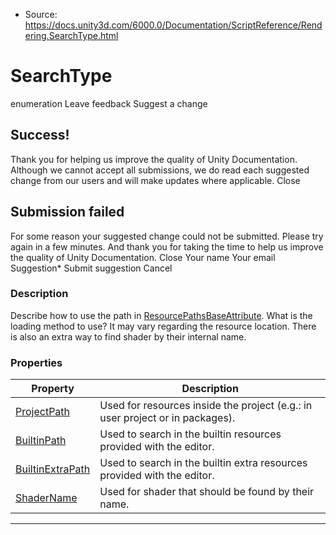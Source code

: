 * Source: https://docs.unity3d.com/6000.0/Documentation/ScriptReference/Rendering.SearchType.html

# SearchType
enumeration
Leave feedback
Suggest a change
## Success!
Thank you for helping us improve the quality of Unity Documentation. Although we cannot accept all submissions, we do read each suggested change from our users and will make updates where applicable.
Close
## Submission failed
For some reason your suggested change could not be submitted. Please <a>try again</a> in a few minutes. And thank you for taking the time to help us improve the quality of Unity Documentation.
Close
Your name Your email Suggestion* Submit suggestion
Cancel
### Description
Describe how to use the path in [ResourcePathsBaseAttribute](https://docs.unity3d.com/6000.0/Documentation/ScriptReference/Rendering.ResourcePathsBaseAttribute.html).
What is the loading method to use? It may vary regarding the resource location. There is also an extra way to find shader by their internal name.
### Properties
Property | Description  
---|---  
[ProjectPath](https://docs.unity3d.com/6000.0/Documentation/ScriptReference/Rendering.SearchType.ProjectPath.html) | Used for resources inside the project (e.g.: in user project or in packages).  
[BuiltinPath](https://docs.unity3d.com/6000.0/Documentation/ScriptReference/Rendering.SearchType.BuiltinPath.html) | Used to search in the builtin resources provided with the editor.  
[BuiltinExtraPath](https://docs.unity3d.com/6000.0/Documentation/ScriptReference/Rendering.SearchType.BuiltinExtraPath.html) | Used to search in the builtin extra resources provided with the editor.  
[ShaderName](https://docs.unity3d.com/6000.0/Documentation/ScriptReference/Rendering.SearchType.ShaderName.html) | Used for shader that should be found by their name.  
* * *

